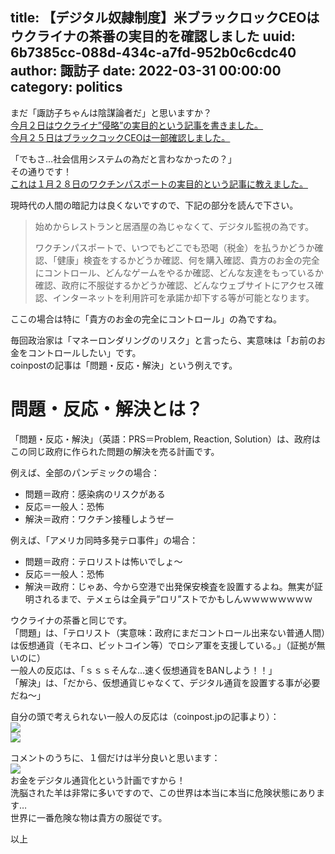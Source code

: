 title: 【デジタル奴隷制度】米ブラックロックCEOはウクライナの茶番の実目的を確認しました
uuid: 6b7385cc-088d-434c-a7fd-952b0c6cdc40
author: 諏訪子
date: 2022-03-31 00:00:00
category: politics
----
まだ「諏訪子ちゃんは陰謀論者だ」と思いますか？\
[今月２日はウクライナ”侵略”の実目的という記事を書きました。](/blog/digital-dorei-ukraina-russia-real-goal.xhtml)\
[今月２５日はブラックコックCEOは一部確認しました。](https://coinpost.jp/?p=333716)

「でもさ…社会信用システムの為だと言わなかったの？」\
その通りです！\
[これは１月２８日のワクチンパスポートの実目的という記事に教えました。](/blog/digital-jisyu-own-or-permit.xhtml)

現時代の人間の暗記力は良くないですので、下記の部分を読んで下さい。

> 始めからレストランと居酒屋の為じゃなくて、デジタル監視の為です。
>
> ワクチンパスポートで、いつでもどこでも恐喝（税金）を払うかどうか確認、「健康」検査をするかどうか確認、何を購入確認、貴方のお金の完全にコントロール、どんなゲームをやるか確認、どんな友達をもっているか確認、政府に不服従するかどうか確認、どんなウェブサイトにアクセス確認、インターネットを利用許可を承諾か却下する等が可能となります。

ここの場合は特に「貴方のお金の完全にコントロール」の為ですね。

毎回政治家は「マネーロンダリングのリスク」と言ったら、実意味は「お前のお金をコントロールしたい」です。\
coinpostの記事は「問題・反応・解決」という例えです。

# 問題・反応・解決とは？

「問題・反応・解決」（英語：PRS＝Problem, Reaction, Solution）は、政府はこの同じ政府に作られた問題の解決を売る計画です。

例えば、全部のパンデミックの場合：
* 問題＝政府：感染病のリスクがある
* 反応＝一般人：恐怖
* 解決＝政府：ワクチン接種しようぜー

例えば、「アメリカ同時多発テロ事件」の場合：
* 問題＝政府：テロリストは怖いでしょ〜
* 反応＝一般人：恐怖
* 解決＝政府：じゃあ、今から空港で出発保安検査を設置するよね。無実が証明されるまで、テメェらは全員テ”ロリ”ストでかもしんｗｗｗｗｗｗｗｗ

ウクライナの茶番と同じです。\
「問題」は、「テロリスト（実意味：政府にまだコントロール出来ない普通人間）は仮想通貨（モネロ、ビットコイン等）でロシア軍を支援している。」（証拠が無いのに）\
一般人の反応は、「ｓｓｓそんな…速く仮想通貨をBANしよう！！」\
「解決」は、「だから、仮想通貨じゃなくて、デジタル通貨を設置する事が必要だね〜」

自分の頭で考えられない一般人の反応は（coinpost.jpの記事より）：\
![](https://ass.technicalsuwako.moe/Screenshot_20220401_002149.png)\
![](https://ass.technicalsuwako.moe/Screenshot_20220401_002307.png)

コメントのうちに、１個だけは半分良いと思います：\
![](https://ass.technicalsuwako.moe/Screenshot_20220401_002736.png)\
お金をデジタル通貨化という計画ですから！\
洗脳された羊は非常に多いですので、この世界は本当に本当に危険状態にあります…\
世界に一番危険な物は貴方の服従です。

以上
